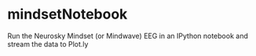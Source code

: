 mindsetNotebook
===============

Run the Neurosky Mindset (or Mindwave) EEG in an IPython notebook and stream the data to Plot.ly

